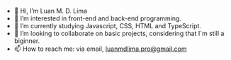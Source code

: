 - 👋 Hi, I’m Luan M. D. Lima
- 👀 I’m interested in front-end and back-end programming.
- 🌱 I’m currently studying Javascript, CSS, HTML and  TypeScript.
- 💞️ I’m looking to collaborate on basic projects, considering that I`m still a biginner.
- 📫 How to reach me: via email, luanmdlima.pro@gmail.com
